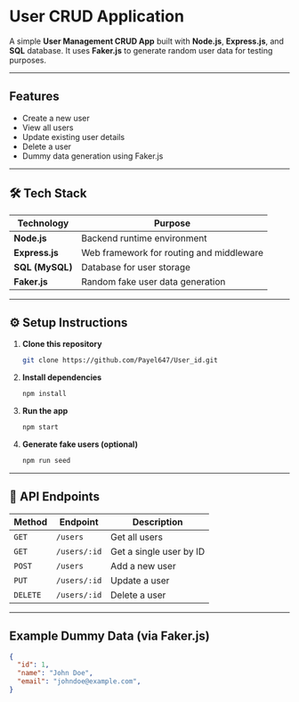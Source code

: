 # User CRUD Application

A simple **User Management CRUD App** built with **Node.js**, **Express.js**, and **SQL** database.
It uses **Faker.js** to generate random user data for testing purposes.

---

##  Features

*  Create a new user
*  View all users
*  Update existing user details
*  Delete a user
*  Dummy data generation using Faker.js

---

## 🛠️ Tech Stack

| Technology                            | Purpose                                  |
| ------------------------------------- | ---------------------------------------- |
| **Node.js**                           | Backend runtime environment              |
| **Express.js**                        | Web framework for routing and middleware |
| **SQL (MySQL)** | Database for user storage                |
| **Faker.js**                          | Random fake user data generation         |

---

## ⚙️ Setup Instructions

1. **Clone this repository**

   ```bash
   git clone https://github.com/Payel647/User_id.git
   ```

2. **Install dependencies**

   ```bash
   npm install
   ```

4. **Run the app**

   ```bash
   npm start
   ```

5. **Generate fake users (optional)**

   ```bash
   npm run seed
   ```

---

## 📡 API Endpoints

| Method   | Endpoint     | Description             |
| -------- | ------------ | ----------------------- |
| `GET`    | `/users`     | Get all users           |
| `GET`    | `/users/:id` | Get a single user by ID |
| `POST`   | `/users`     | Add a new user          |
| `PUT`    | `/users/:id` | Update a user           |
| `DELETE` | `/users/:id` | Delete a user           |

---

##  Example Dummy Data (via Faker.js)

```json
{
  "id": 1,
  "name": "John Doe",
  "email": "johndoe@example.com",
}
